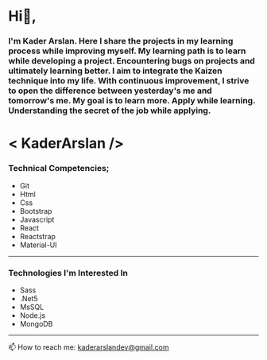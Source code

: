 # Hi👋,

### I'm Kader Arslan. Here I share the projects in my learning process while improving myself. My learning path is to learn while developing a project. Encountering bugs on projects and ultimately learning better. I aim to integrate the Kaizen technique into my life. With continuous improvement, I strive to open the difference between yesterday's me and tomorrow's me. My goal is to learn more. Apply while learning. Understanding the secret of the job while applying.

# < KaderArslan />

### Technical Competencies;
* Git
* Html
* Css
* Bootstrap
* Javascript
* React
* Reactstrap
* Material-UI
---
### Technologies I'm Interested In
* Sass
* .Net5
* MsSQL
* Node.js
* MongoDB
---
📫 How to reach me: kaderarslandev@gmail.com

<!--
**KaderArslan/KaderArslan** is a ✨ _special_ ✨ repository because its `README.md` (this file) appears on your GitHub profile.

Here are some ideas to get you started:
- Hi👋, I'm Kader Arslan
- 🔭 I’m currently working on ...
- 🌱 I’m currently learning ...
- 👯 I’m looking to collaborate on ...
- 🤔 I’m looking for help with ...
- 💬 Ask me about ...
- 📫 How to reach me: ...
- 😄 Pronouns: ...
- ⚡ Fun fact: ...

👋 Hi, I’m @alpemreoz
👀 I’m interested in Front-end web development
🌱 I’m currently learning JavaScript
💞️ I’m looking to collaborate on ...
📫 How to reach me ozturkalpemre@gmail.com
-->

